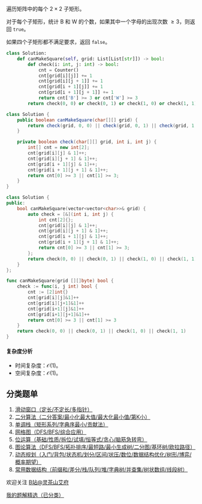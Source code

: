 遍历矩阵中的每个 $2\times 2$ 子矩形。

对于每个子矩形，统计 B 和 W 的个数，如果其中一个字母的出现次数 $\ge 3$，则返回 $\texttt{true}$。

如果四个子矩形都不满足要求，返回 $\texttt{false}$。

```py [sol-Python3]
class Solution:
    def canMakeSquare(self, grid: List[List[str]]) -> bool:
        def check(i: int, j: int) -> bool:
            cnt = Counter()
            cnt[grid[i][j]] += 1
            cnt[grid[i][j + 1]] += 1
            cnt[grid[i + 1][j]] += 1
            cnt[grid[i + 1][j + 1]] += 1
            return cnt['B'] >= 3 or cnt['W'] >= 3
        return check(0, 0) or check(0, 1) or check(1, 0) or check(1, 1)
```

```java [sol-Java]
class Solution {
    public boolean canMakeSquare(char[][] grid) {
        return check(grid, 0, 0) || check(grid, 0, 1) || check(grid, 1, 0) || check(grid, 1, 1);
    }

    private boolean check(char[][] grid, int i, int j) {
        int[] cnt = new int[2];
        cnt[grid[i][j] & 1]++;
        cnt[grid[i][j + 1] & 1]++;
        cnt[grid[i + 1][j] & 1]++;
        cnt[grid[i + 1][j + 1] & 1]++;
        return cnt[0] >= 3 || cnt[1] >= 3;
    }
}
```

```cpp [sol-C++]
class Solution {
public:
    bool canMakeSquare(vector<vector<char>>& grid) {
        auto check = [&](int i, int j) {
            int cnt[2]{};
            cnt[grid[i][j] & 1]++;
            cnt[grid[i][j + 1] & 1]++;
            cnt[grid[i + 1][j] & 1]++;
            cnt[grid[i + 1][j + 1] & 1]++;
            return cnt[0] >= 3 || cnt[1] >= 3;
        };
        return check(0, 0) || check(0, 1) || check(1, 0) || check(1, 1);
    }
};
```

```go [sol-Go]
func canMakeSquare(grid [][]byte) bool {
	check := func(i, j int) bool {
		cnt := [2]int{}
		cnt[grid[i][j]&1]++
		cnt[grid[i][j+1]&1]++
		cnt[grid[i+1][j]&1]++
		cnt[grid[i+1][j+1]&1]++
		return cnt[0] >= 3 || cnt[1] >= 3
	}
	return check(0, 0) || check(0, 1) || check(1, 0) || check(1, 1)
}
```

#### 复杂度分析

- 时间复杂度：$\mathcal{O}(1)$。
- 空间复杂度：$\mathcal{O}(1)$。

## 分类题单

1. [滑动窗口（定长/不定长/多指针）](https://leetcode.cn/circle/discuss/0viNMK/)
2. [二分算法（二分答案/最小化最大值/最大化最小值/第K小）](https://leetcode.cn/circle/discuss/SqopEo/)
3. [单调栈（矩形系列/字典序最小/贡献法）](https://leetcode.cn/circle/discuss/9oZFK9/)
4. [网格图（DFS/BFS/综合应用）](https://leetcode.cn/circle/discuss/YiXPXW/)
5. [位运算（基础/性质/拆位/试填/恒等式/贪心/脑筋急转弯）](https://leetcode.cn/circle/discuss/dHn9Vk/)
6. [图论算法（DFS/BFS/拓扑排序/最短路/最小生成树/二分图/基环树/欧拉路径）](https://leetcode.cn/circle/discuss/01LUak/)
7. [动态规划（入门/背包/状态机/划分/区间/状压/数位/数据结构优化/树形/博弈/概率期望）](https://leetcode.cn/circle/discuss/tXLS3i/)
8. [常用数据结构（前缀和/差分/栈/队列/堆/字典树/并查集/树状数组/线段树）](https://leetcode.cn/circle/discuss/mOr1u6/)

欢迎关注 [B站@灵茶山艾府](https://space.bilibili.com/206214)

[我的题解精选（已分类）](https://github.com/EndlessCheng/codeforces-go/blob/master/leetcode/SOLUTIONS.md)
